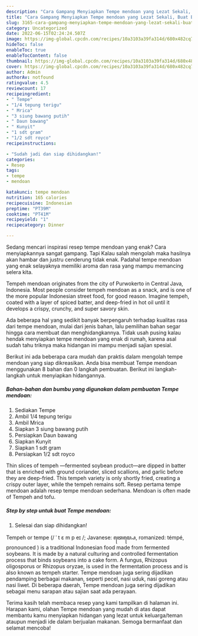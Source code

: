 ```yaml
---
description: "Cara Gampang Menyiapkan Tempe mendoan yang Lezat Sekali, Buat Buka Puasa Bikin Ngiler"
title: "Cara Gampang Menyiapkan Tempe mendoan yang Lezat Sekali, Buat Buka Puasa Bikin Ngiler"
slug: 3165-cara-gampang-menyiapkan-tempe-mendoan-yang-lezat-sekali-buat-buka-puasa-bikin-ngiler
category: Uncategorized
date: 2022-06-15T02:24:24.507Z
image: https://img-global.cpcdn.com/recipes/10a3103a39fa314d/680x482cq70/tempe-mendoan-foto-resep-utama.jpg
hideToc: false
enableToc: true
enableTocContent: false
thumbnail: https://img-global.cpcdn.com/recipes/10a3103a39fa314d/680x482cq70/tempe-mendoan-foto-resep-utama.jpg
cover: https://img-global.cpcdn.com/recipes/10a3103a39fa314d/680x482cq70/tempe-mendoan-foto-resep-utama.jpg
author: Admin
authorAv: notfound
ratingvalue: 4.5
reviewcount: 17
recipeingredient:
- " Tempe"
- "1/4 tepung terigu"
- " Mrica"
- "3 siung bawang putih"
- " Daun bawang"
- " Kunyit"
- "1 sdt gram"
- "1/2 sdt royco"
recipeinstructions:

- "Sudah jadi dan siap dihidangkan!"
categories:
- Resep
tags:
- tempe
- mendoan

katakunci: tempe mendoan 
nutrition: 165 calories
recipecuisine: Indonesian
preptime: "PT39M"
cooktime: "PT41M"
recipeyield: "1"
recipecategory: Dinner

---
```



Sedang mencari inspirasi resep tempe mendoan yang enak? Cara menyiapkannya sangat gampang. Tapi Kalau salah mengolah maka hasilnya akan hambar dan justru cenderung tidak enak. Padahal tempe mendoan yang enak selayaknya memiliki aroma dan rasa yang mampu memancing selera kita.


Tempeh mendoan originates from the city of Purwokerto in Central Java, Indonesia. Most people consider tempeh mendoan as a snack, and is one of the more popular Indonesian street food, for good reason. Imagine tempeh, coated with a layer of spiced batter, and deep-fried in hot oil until it develops a crispy, crunchy, and super savory skin.

Ada beberapa hal yang sedikit banyak berpengaruh terhadap kualitas rasa dari tempe mendoan, mulai dari jenis bahan, lalu pemilihan bahan segar hingga cara membuat dan menghidangkannya. Tidak usah pusing kalau hendak menyiapkan tempe mendoan yang enak di rumah, karena asal sudah tahu triknya maka hidangan ini mampu menjadi sajian spesial.


Berikut ini ada beberapa cara mudah dan praktis dalam mengolah tempe mendoan yang siap dikreasikan. Anda bisa membuat Tempe mendoan menggunakan 8 bahan dan 0 langkah pembuatan. Berikut ini langkah-langkah untuk menyiapkan hidangannya.

<!--inarticleads1-->

##### Bahan-bahan dan bumbu yang digunakan dalam pembuatan Tempe mendoan:

1. Sediakan  Tempe
1. Ambil 1/4 tepung terigu
1. Ambil  Mrica
1. Siapkan 3 siung bawang putih
1. Persiapkan  Daun bawang
1. Siapkan  Kunyit
1. Siapkan 1 sdt gram
1. Persiapkan 1/2 sdt royco


Thin slices of tempeh —fermented soybean product—are dipped in batter that is enriched with ground coriander, sliced scallions, and garlic before they are deep-fried. This tempeh variety is only shortly fried, creating a crispy outer layer, while the tempeh remains soft. Resep pertama tempe mendoan adalah resep tempe mendoan sederhana. Mendoan is often made of Tempeh and tofu. 

<!--inarticleads2-->

##### Step by step untuk buat Tempe mendoan:


1. Selesai dan siap dihidangkan!

Tempeh or tempe (/ ˈ t ɛ m p eɪ /; Javanese: ꦠꦺꦩ꧀ꦥꦺ, romanized: témpé, pronounced ) is a traditional Indonesian food made from fermented soybeans. It is made by a natural culturing and controlled fermentation process that binds soybeans into a cake form. A fungus, Rhizopus oligosporus or Rhizopus oryzae, is used in the fermentation process and is also known as tempeh starter. Tempe mendoan juga sering dijadikan pendamping berbagai makanan, seperti pecel, nasi uduk, nasi goreng atau nasi liwet. Di beberapa daerah, Tempe mendoan juga sering dijadikan sebagai menu sarapan atau sajian saat ada perayaan. 

Terima kasih telah membaca resep yang kami tampilkan di halaman ini. Harapan kami, olahan Tempe mendoan yang mudah di atas dapat membantu kamu menyiapkan hidangan yang lezat untuk keluarga/teman ataupun menjadi ide dalam berjualan makanan. Semoga bermanfaat dan selamat mencoba!
